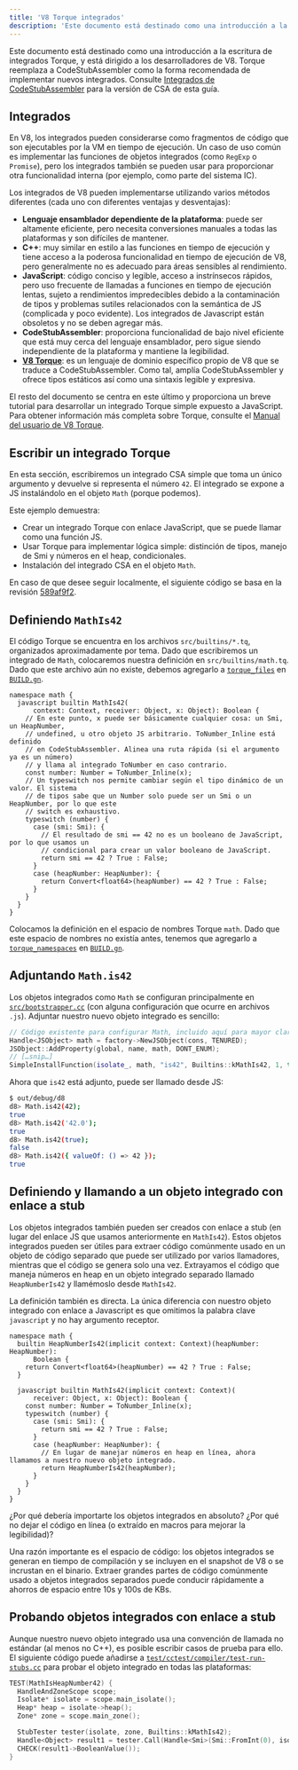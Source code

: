 ```yaml
---
title: 'V8 Torque integrados'
description: 'Este documento está destinado como una introducción a la escritura de integrados Torque, y está dirigido a los desarrolladores de V8.'
---
```

Este documento está destinado como una introducción a la escritura de integrados Torque, y está dirigido a los desarrolladores de V8. Torque reemplaza a CodeStubAssembler como la forma recomendada de implementar nuevos integrados. Consulte [Integrados de CodeStubAssembler](/docs/csa-builtins) para la versión de CSA de esta guía.

## Integrados

En V8, los integrados pueden considerarse como fragmentos de código que son ejecutables por la VM en tiempo de ejecución. Un caso de uso común es implementar las funciones de objetos integrados (como `RegExp` o `Promise`), pero los integrados también se pueden usar para proporcionar otra funcionalidad interna (por ejemplo, como parte del sistema IC).

Los integrados de V8 pueden implementarse utilizando varios métodos diferentes (cada uno con diferentes ventajas y desventajas):

- **Lenguaje ensamblador dependiente de la plataforma**: puede ser altamente eficiente, pero necesita conversiones manuales a todas las plataformas y son difíciles de mantener.
- **C++**: muy similar en estilo a las funciones en tiempo de ejecución y tiene acceso a la poderosa funcionalidad en tiempo de ejecución de V8, pero generalmente no es adecuado para áreas sensibles al rendimiento.
- **JavaScript**: código conciso y legible, acceso a instrínsecos rápidos, pero uso frecuente de llamadas a funciones en tiempo de ejecución lentas, sujeto a rendimientos impredecibles debido a la contaminación de tipos y problemas sutiles relacionados con la semántica de JS (complicada y poco evidente). Los integrados de Javascript están obsoletos y no se deben agregar más.
- **CodeStubAssembler**: proporciona funcionalidad de bajo nivel eficiente que está muy cerca del lenguaje ensamblador, pero sigue siendo independiente de la plataforma y mantiene la legibilidad.
- **[V8 Torque](/docs/torque)**: es un lenguaje de dominio específico propio de V8 que se traduce a CodeStubAssembler. Como tal, amplía CodeStubAssembler y ofrece tipos estáticos así como una sintaxis legible y expresiva.

El resto del documento se centra en este último y proporciona un breve tutorial para desarrollar un integrado Torque simple expuesto a JavaScript. Para obtener información más completa sobre Torque, consulte el [Manual del usuario de V8 Torque](/docs/torque).

## Escribir un integrado Torque

En esta sección, escribiremos un integrado CSA simple que toma un único argumento y devuelve si representa el número `42`. El integrado se expone a JS instalándolo en el objeto `Math` (porque podemos).

Este ejemplo demuestra:

- Crear un integrado Torque con enlace JavaScript, que se puede llamar como una función JS.
- Usar Torque para implementar lógica simple: distinción de tipos, manejo de Smi y números en el heap, condicionales.
- Instalación del integrado CSA en el objeto `Math`.

En caso de que desee seguir localmente, el siguiente código se basa en la revisión [589af9f2](https://chromium.googlesource.com/v8/v8/+/589af9f257166f66774b4fb3008cd09f192c2614).

## Definiendo `MathIs42`

El código Torque se encuentra en los archivos `src/builtins/*.tq`, organizados aproximadamente por tema. Dado que escribiremos un integrado de `Math`, colocaremos nuestra definición en `src/builtins/math.tq`. Dado que este archivo aún no existe, debemos agregarlo a [`torque_files`](https://cs.chromium.org/chromium/src/v8/BUILD.gn?l=914&rcl=589af9f257166f66774b4fb3008cd09f192c2614) en [`BUILD.gn`](https://cs.chromium.org/chromium/src/v8/BUILD.gn).

```torque
namespace math {
  javascript builtin MathIs42(
      context: Context, receiver: Object, x: Object): Boolean {
    // En este punto, x puede ser básicamente cualquier cosa: un Smi, un HeapNumber,
    // undefined, u otro objeto JS arbitrario. ToNumber_Inline está definido
    // en CodeStubAssembler. Alinea una ruta rápida (si el argumento ya es un número)
    // y llama al integrado ToNumber en caso contrario.
    const number: Number = ToNumber_Inline(x);
    // Un typeswitch nos permite cambiar según el tipo dinámico de un valor. El sistema
    // de tipos sabe que un Number solo puede ser un Smi o un HeapNumber, por lo que este
    // switch es exhaustivo.
    typeswitch (number) {
      case (smi: Smi): {
        // El resultado de smi == 42 no es un booleano de JavaScript, por lo que usamos un
        // condicional para crear un valor booleano de JavaScript.
        return smi == 42 ? True : False;
      }
      case (heapNumber: HeapNumber): {
        return Convert<float64>(heapNumber) == 42 ? True : False;
      }
    }
  }
}
```

Colocamos la definición en el espacio de nombres Torque `math`. Dado que este espacio de nombres no existía antes, tenemos que agregarlo a [`torque_namespaces`](https://cs.chromium.org/chromium/src/v8/BUILD.gn?l=933&rcl=589af9f257166f66774b4fb3008cd09f192c2614) en [`BUILD.gn`](https://cs.chromium.org/chromium/src/v8/BUILD.gn).

## Adjuntando `Math.is42`

Los objetos integrados como `Math` se configuran principalmente en [`src/bootstrapper.cc`](https://cs.chromium.org/chromium/src/v8/src/bootstrapper.cc?q=src/bootstrapper.cc+package:%5Echromium$&l=1) (con alguna configuración que ocurre en archivos `.js`). Adjuntar nuestro nuevo objeto integrado es sencillo:

```cpp
// Código existente para configurar Math, incluido aquí para mayor claridad.
Handle<JSObject> math = factory->NewJSObject(cons, TENURED);
JSObject::AddProperty(global, name, math, DONT_ENUM);
// […snip…]
SimpleInstallFunction(isolate_, math, "is42", Builtins::kMathIs42, 1, true);
```

Ahora que `is42` está adjunto, puede ser llamado desde JS:

```bash
$ out/debug/d8
d8> Math.is42(42);
true
d8> Math.is42('42.0');
true
d8> Math.is42(true);
false
d8> Math.is42({ valueOf: () => 42 });
true
```

## Definiendo y llamando a un objeto integrado con enlace a stub

Los objetos integrados también pueden ser creados con enlace a stub (en lugar del enlace JS que usamos anteriormente en `MathIs42`). Estos objetos integrados pueden ser útiles para extraer código comúnmente usado en un objeto de código separado que puede ser utilizado por varios llamadores, mientras que el código se genera solo una vez. Extrayamos el código que maneja números en heap en un objeto integrado separado llamado `HeapNumberIs42` y llamémoslo desde `MathIs42`.

La definición también es directa. La única diferencia con nuestro objeto integrado con enlace a Javascript es que omitimos la palabra clave `javascript` y no hay argumento receptor.

```torque
namespace math {
  builtin HeapNumberIs42(implicit context: Context)(heapNumber: HeapNumber):
      Boolean {
    return Convert<float64>(heapNumber) == 42 ? True : False;
  }

  javascript builtin MathIs42(implicit context: Context)(
      receiver: Object, x: Object): Boolean {
    const number: Number = ToNumber_Inline(x);
    typeswitch (number) {
      case (smi: Smi): {
        return smi == 42 ? True : False;
      }
      case (heapNumber: HeapNumber): {
        // En lugar de manejar números en heap en línea, ahora llamamos a nuestro nuevo objeto integrado.
        return HeapNumberIs42(heapNumber);
      }
    }
  }
}
````

¿Por qué debería importarte los objetos integrados en absoluto? ¿Por qué no dejar el código en línea (o extraído en macros para mejorar la legibilidad)?

Una razón importante es el espacio de código: los objetos integrados se generan en tiempo de compilación y se incluyen en el snapshot de V8 o se incrustan en el binario. Extraer grandes partes de código comúnmente usado a objetos integrados separados puede conducir rápidamente a ahorros de espacio entre 10s y 100s de KBs.

## Probando objetos integrados con enlace a stub

Aunque nuestro nuevo objeto integrado usa una convención de llamada no estándar (al menos no C++), es posible escribir casos de prueba para ello. El siguiente código puede añadirse a [`test/cctest/compiler/test-run-stubs.cc`](https://cs.chromium.org/chromium/src/v8/test/cctest/compiler/test-run-stubs.cc) para probar el objeto integrado en todas las plataformas:

```cpp
TEST(MathIsHeapNumber42) {
  HandleAndZoneScope scope;
  Isolate* isolate = scope.main_isolate();
  Heap* heap = isolate->heap();
  Zone* zone = scope.main_zone();

  StubTester tester(isolate, zone, Builtins::kMathIs42);
  Handle<Object> result1 = tester.Call(Handle<Smi>(Smi::FromInt(0), isolate));
  CHECK(result1->BooleanValue());
}
```
